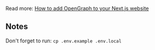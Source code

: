 Read more: [How to add OpenGraph to your Next.js website](https://codersteps.com/articles/how-to-add-opengraph-to-your-next-js-website)

## Notes

Don't forget to run: `cp .env.example .env.local`
